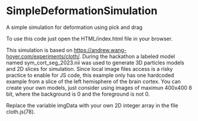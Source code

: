 # SimpleDeformationSimulation
A simple simulation for deformation using pick and drag

To use this code just open the HTML/index.html file in your browser.

This simulation is based on https://andrew.wang-hoyer.com/experiments/cloth/.
During the hackathon a labeled model named sym_cort_seg_2023.nii was used to generate 3D particles models and 2D slices for simulation.
Since local image files access is a risky practice to enable for JS code, this example only has one hardcoded example from a slice of the left hemisphere of the brain cortex.
You can create your own models, just consider using images of maximun 400x400 8 bit, where the background is 0 and the foreground is not 0.

Replace the variable imgData with your own 2D integer array in the file cloth.js(78).
